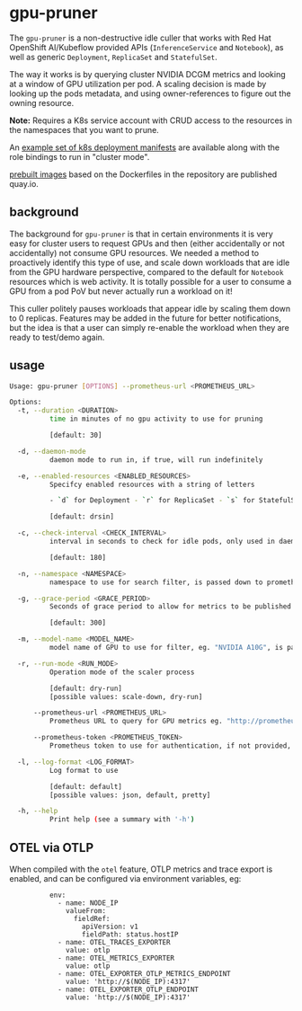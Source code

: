 # gpu-pruner

The `gpu-pruner` is a non-destructive idle culler that works with Red Hat OpenShift AI/Kubeflow provided APIs (`InferenceService` and `Notebook`), as well as generic `Deployment`, `ReplicaSet` and `StatefulSet`.

The way it works is by querying cluster NVIDIA DCGM metrics and looking at a window of GPU utilization per pod. A scaling decision is made by looking up the pods metadata, and using owner-references to figure out the owning resource.

**Note:** Requires a K8s service account with CRUD access to the resources in the namespaces that you want to prune.

An [example set of k8s deployment manifests](./gpu-pruner/hack/kustomization.yaml) are available along with the role bindings to run in "cluster mode". 

[prebuilt images](https://quay.io/repository/wseaton/gpu-pruner?tab=tags) based on the Dockerfiles in the repository are published quay.io.

## background

The background for `gpu-pruner` is that in certain environments it is very easy for cluster users to request GPUs and then (either accidentally or not accidentally) not consume GPU resources. We needed a method to proactively identify this type of use, and scale down workloads that are idle from the GPU hardware perspective, compared to the default for `Notebook` resources which is web activity. It is totally possible for a user to consume a GPU from a pod PoV but never actually run a workload on it!

This culler politely pauses workloads that appear idle by scaling them down to 0 replicas. Features may be added in the future for better notifications, but the idea is that a user can simply re-enable the workload when they are ready to test/demo again.

## usage 

```sh
Usage: gpu-pruner [OPTIONS] --prometheus-url <PROMETHEUS_URL>

Options:
  -t, --duration <DURATION>
          time in minutes of no gpu activity to use for pruning

          [default: 30]

  -d, --daemon-mode
          daemon mode to run in, if true, will run indefinitely

  -e, --enabled-resources <ENABLED_RESOURCES>
          Specifcy enabled resources with a string of letters

          - `d` for Deployment - `r` for ReplicaSet - `s` for StatefulSet - `i` for InferenceService - `n` for Notebook

          [default: drsin]

  -c, --check-interval <CHECK_INTERVAL>
          interval in seconds to check for idle pods, only used in daemon mode

          [default: 180]

  -n, --namespace <NAMESPACE>
          namespace to use for search filter, is passed down to prometheus as a pattern match

  -g, --grace-period <GRACE_PERIOD>
          Seconds of grace period to allow for metrics to be published

          [default: 300]

  -m, --model-name <MODEL_NAME>
          model name of GPU to use for filter, eg. "NVIDIA A10G", is passed down to prometheus as a pattern match

  -r, --run-mode <RUN_MODE>
          Operation mode of the scaler process

          [default: dry-run]
          [possible values: scale-down, dry-run]

      --prometheus-url <PROMETHEUS_URL>
          Prometheus URL to query for GPU metrics eg. "http://prometheus-k8s.openshift-monitoring.svc:9090"

      --prometheus-token <PROMETHEUS_TOKEN>
          Prometheus token to use for authentication, if not provided, will try to authenticate using the service token of the currently logged in K8s user

  -l, --log-format <LOG_FORMAT>
          Log format to use

          [default: default]
          [possible values: json, default, pretty]

  -h, --help
          Print help (see a summary with '-h')
```


## OTEL via OTLP

When compiled with the `otel` feature, OTLP metrics and trace export is enabled, and can be configured via environment variables, eg:

```
          env:
            - name: NODE_IP
              valueFrom:
                fieldRef:
                  apiVersion: v1
                  fieldPath: status.hostIP
            - name: OTEL_TRACES_EXPORTER
              value: otlp
            - name: OTEL_METRICS_EXPORTER
              value: otlp
            - name: OTEL_EXPORTER_OTLP_METRICS_ENDPOINT
              value: 'http://$(NODE_IP):4317'
            - name: OTEL_EXPORTER_OTLP_ENDPOINT
              value: 'http://$(NODE_IP):4317'
```

